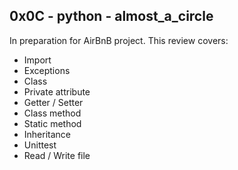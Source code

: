 ## 0x0C - python - almost_a_circle

In preparation for AirBnB project. This review covers:
* Import
* Exceptions
* Class
* Private attribute
* Getter / Setter
* Class method
* Static method
* Inheritance
* Unittest
* Read / Write file
